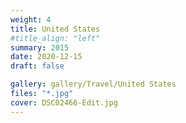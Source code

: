 ```yaml
---
weight: 4
title: United States
#title_align: "left"
summary: 2015
date: 2020-12-15
draft: false

gallery: gallery/Travel/United States
files: "*.jpg"
cover: DSC02466-Edit.jpg
---
```

